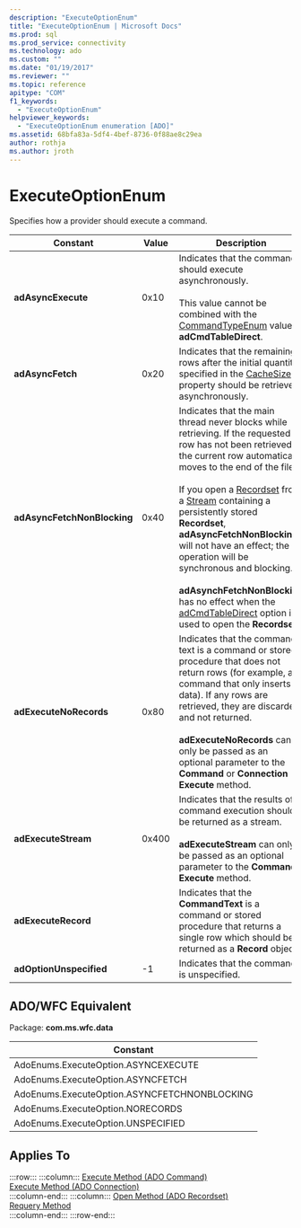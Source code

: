 ```yaml
---
description: "ExecuteOptionEnum"
title: "ExecuteOptionEnum | Microsoft Docs"
ms.prod: sql
ms.prod_service: connectivity
ms.technology: ado
ms.custom: ""
ms.date: "01/19/2017"
ms.reviewer: ""
ms.topic: reference
apitype: "COM"
f1_keywords: 
  - "ExecuteOptionEnum"
helpviewer_keywords: 
  - "ExecuteOptionEnum enumeration [ADO]"
ms.assetid: 68bfa83a-5df4-4bef-8736-0f88ae8c29ea
author: rothja
ms.author: jroth
---
```

# ExecuteOptionEnum
Specifies how a provider should execute a command.  
  
|Constant|Value|Description|  
|--------------|-----------|-----------------|  
|**adAsyncExecute**|0x10|Indicates that the command should execute asynchronously.<br /><br /> This value cannot be combined with the [CommandTypeEnum](../../../ado/reference/ado-api/commandtypeenum.md) value **adCmdTableDirect**.|  
|**adAsyncFetch**|0x20|Indicates that the remaining rows after the initial quantity specified in the [CacheSize](../../../ado/reference/ado-api/cachesize-property-ado.md) property should be retrieved asynchronously.|  
|**adAsyncFetchNonBlocking**|0x40|Indicates that the main thread never blocks while retrieving. If the requested row has not been retrieved, the current row automatically moves to the end of the file.<br /><br /> If you open a [Recordset](../../../ado/reference/ado-api/recordset-object-ado.md) from a [Stream](../../../ado/reference/ado-api/stream-object-ado.md) containing a persistently stored **Recordset**, **adAsyncFetchNonBlocking** will not have an effect; the operation will be synchronous and blocking.<br /><br /> **adAsynchFetchNonBlocking** has no effect when the [adCmdTableDirect](../../../ado/reference/ado-api/commandtypeenum.md) option is used to open the **Recordset**.|  
|**adExecuteNoRecords**|0x80|Indicates that the command text is a command or stored procedure that does not return rows (for example, a command that only inserts data). If any rows are retrieved, they are discarded and not returned.<br /><br /> **adExecuteNoRecords** can only be passed as an optional parameter to the **Command** or **Connection Execute** method.|  
|**adExecuteStream**|0x400|Indicates that the results of a command execution should be returned as a stream.<br /><br /> **adExecuteStream** can only be passed as an optional parameter to the **Command Execute** method.|  
|**adExecuteRecord**||Indicates that the **CommandText** is a command or stored procedure that returns a single row which should be returned as a **Record** object.|  
|**adOptionUnspecified**|-1|Indicates that the command is unspecified.|  
  
## ADO/WFC Equivalent  
 Package: **com.ms.wfc.data**  
  
|Constant|  
|--------------|  
|AdoEnums.ExecuteOption.ASYNCEXECUTE|  
|AdoEnums.ExecuteOption.ASYNCFETCH|  
|AdoEnums.ExecuteOption.ASYNCFETCHNONBLOCKING|  
|AdoEnums.ExecuteOption.NORECORDS|  
|AdoEnums.ExecuteOption.UNSPECIFIED|  
  
## Applies To  

:::row:::
    :::column:::
        [Execute Method (ADO Command)](../../../ado/reference/ado-api/execute-method-ado-command.md)  
        [Execute Method (ADO Connection)](../../../ado/reference/ado-api/execute-method-ado-connection.md)  
    :::column-end:::
    :::column:::
        [Open Method (ADO Recordset)](../../../ado/reference/ado-api/open-method-ado-recordset.md)  
        [Requery Method](../../../ado/reference/ado-api/requery-method.md)  
    :::column-end:::
:::row-end:::
